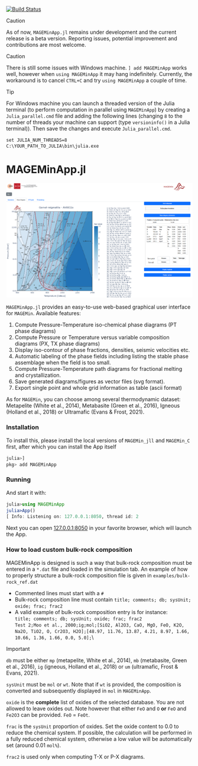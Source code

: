 [![Build Status](https://github.com/ComputationalThermodynamics/MAGEMinApp.jl/workflows/CI/badge.svg)](https://github.com/ComputationalThermodynamics/MAGEMinApp.jl/actions)

> [!CAUTION]
> As of now, `MAGEMinApp.jl` remains under development and the current release is a beta version. Reporting issues, potential improvement and contributions are most welcome.

> [!CAUTION]
> There is still some issues with Windows machine. `] add MAGEMinApp` works well, however when `using MAGEMinApp` it may hang indefinitely. Currently, the workaround is to cancel `CTRL+C` and try `using MAGEMinApp` a couple of time.

> [!TIP]
> For Windows machine you can launch a threaded version of the Julia terminal (to perform computation in parallel using `MAGEMinApp`) by creating a `Julia_parallel.cmd` file and adding the following lines (changing `8` to the number of threads your machine can support (type `versioninfo()` in a Julia terminal)). Then save the changes and execute  `Julia_parallel.cmd`.
```
set JULIA_NUM_THREADS=8
C:\YOUR_PATH_TO_JULIA\bin\julia.exe
```


# MAGEMinApp.jl

<img src="https://raw.githubusercontent.com/ComputationalThermodynamics/repositories_pictures/main/MAGEMinApp/MAGEMin_app.png?raw=true" alt="drawing" width="820" alt="centered image"/>


`MAGEMinApp.jl` provides an easy-to-use web-based graphical user interface for `MAGEMin`. Available features:

1. Compute Pressure-Temperature iso-chemical phase diagrams (PT phase diagrams)
2. Compute Pressure or Temperature versus variable composition diagrams (PX, TX phase diagrams)
3. Display iso-contour of phase fractions, densities, seismic velocities etc.
4. Automatic labeling of the phase fields including listing the stable phase assemblage when the field is too small.
5. Compute Pressure-Temperature path diagrams for fractional melting and crystallization.
6. Save generated diagrams/figures as vector files (svg format).
7. Export single point and whole grid information as table (ascii format)

As for `MAGEMin`, you can choose among several thermodynamic dataset: Metapelite (White et al., 2014), Metabasite (Green et al., 2016), Igneous (Holland et al., 2018) or Ultramafic (Evans & Frost, 2021).


### Installation

To install this, please install the local versions of `MAGEMin_jll` and `MAGEMin_C` first, after which you can install the App itself
```julia
julia>]
pkg> add MAGEMinApp
```

### Running

And start it with:
```julia
julia>using MAGEMinApp
julia>App()
[ Info: Listening on: 127.0.0.1:8050, thread id: 2
```
Next you can open [127.0.0.1:8050](127.0.0.1:8050) in your favorite browser, which will launch the App.

### How to load custom bulk-rock composition

MAGEMinApp is designed is such a way that bulk-rock composition must be entered in a `*.dat` file and loaded in the simulation tab. An example of how to properly structure a bulk-rock composition file is given in `examples/bulk-rock_ref.dat`

* Commented lines must start with a `#`
* Bulk-rock composition line must contain `title; comments; db; sysUnit; oxide; frac; frac2`
* A valid example of bulk-rock composition entry is for instance:\
`title; comments; db; sysUnit; oxide; frac; frac2`\
`Test 2;Moo et al., 2000;ig;mol;[SiO2, Al2O3, CaO, MgO, FeO, K2O, Na2O, TiO2, O, Cr2O3, H2O];[48.97, 11.76, 13.87, 4.21, 8.97, 1.66, 10.66, 1.36, 1.66, 0.0, 5.0];`\

> [!IMPORTANT] 
> `db` must be either `mp` (metapelite, White et al., 2014), `mb` (metabasite, Green et al., 2016), `ig` (igneous, Holland et al., 2018) or `um` (ultramafic, Frost & Evans, 2021).
> 
> `sysUnit` must be `mol` or `wt`. Note that if `wt` is provided, the composition is converted and subsequently displayed in `mol` in `MAGEMinApp`.
> 
> `oxide` is the **complete** list of oxides of the selected database. You are not allowed to leave oxides out. Note however that either `FeO` and `O` **or** `FeO` and `Fe2O3` can be provided. `FeO` = `FeOt`.
> 
> `frac` is the `sysUnit` proportion of oxides. Set the oxide content to 0.0 to reduce the chemical system. If possible, the calculation will be performed in a fully reduced chemical system, otherwise a low value will be automatically set (around 0.01 `mol%`).
> 
> `frac2` is used only when computing T-X or P-X diagrams.


